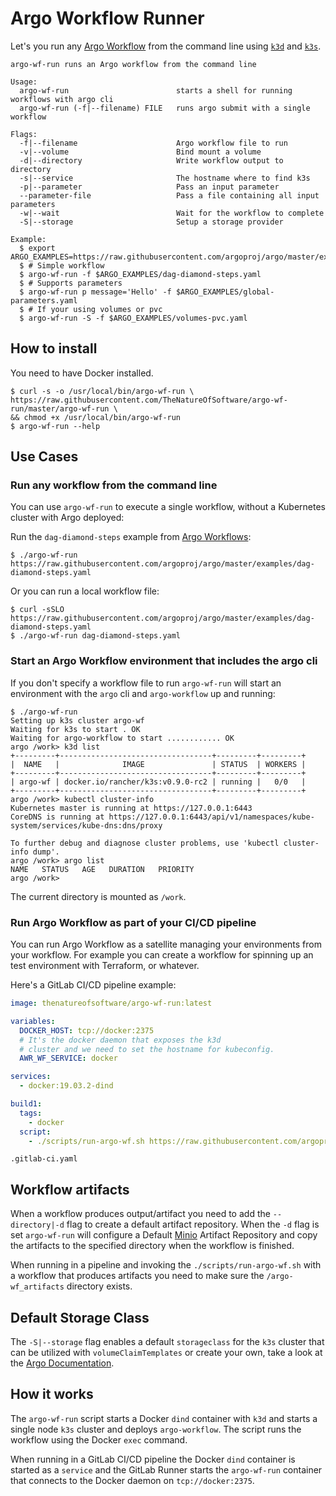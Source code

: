 # Argo Workflow Runner

Let's you run any [Argo Workflow](https://github.com/argoproj/argo) from the command line using [`k3d`](https://github.com/rancher/k3d) and [`k3s`](https://github.com/rancher/k3s).

```
argo-wf-run runs an Argo workflow from the command line

Usage:
  argo-wf-run                        starts a shell for running workflows with argo cli
  argo-wf-run (-f|--filename) FILE   runs argo submit with a single workflow

Flags:
  -f|--filename                      Argo workflow file to run
  -v|--volume                        Bind mount a volume
  -d|--directory                     Write workflow output to directory
  -s|--service                       The hostname where to find k3s
  -p|--parameter                     Pass an input parameter
  --parameter-file                   Pass a file containing all input parameters
  -w|--wait                          Wait for the workflow to complete
  -S|--storage                       Setup a storage provider

Example:
  $ export ARGO_EXAMPLES=https://raw.githubusercontent.com/argoproj/argo/master/examples
  $ # Simple workflow
  $ argo-wf-run -f $ARGO_EXAMPLES/dag-diamond-steps.yaml
  $ # Supports parameters
  $ argo-wf-run p message='Hello' -f $ARGO_EXAMPLES/global-parameters.yaml
  $ # If your using volumes or pvc
  $ argo-wf-run -S -f $ARGO_EXAMPLES/volumes-pvc.yaml
```

## How to install

You need to have Docker installed.

```
$ curl -s -o /usr/local/bin/argo-wf-run \
https://raw.githubusercontent.com/TheNatureOfSoftware/argo-wf-run/master/argo-wf-run \
&& chmod +x /usr/local/bin/argo-wf-run
$ argo-wf-run --help
```

## Use Cases

### Run any workflow from the command line

You can use `argo-wf-run` to execute a single workflow, without a Kubernetes cluster with Argo deployed:

Run the `dag-diamond-steps` example from [Argo Workflows](https://github.com/argoproj/argo):
```
$ ./argo-wf-run https://raw.githubusercontent.com/argoproj/argo/master/examples/dag-diamond-steps.yaml
```
Or you can run a local workflow file:
```
$ curl -sSLO https://raw.githubusercontent.com/argoproj/argo/master/examples/dag-diamond-steps.yaml
$ ./argo-wf-run dag-diamond-steps.yaml
```

### Start an Argo Workflow environment that includes the argo cli

If you don't specify a workflow file to run `argo-wf-run` will start an environment with the `argo` cli and `argo-workflow` up and running:

```
$ ./argo-wf-run
Setting up k3s cluster argo-wf
Waiting for k3s to start . OK
Waiting for argo-workflow to start ............ OK
argo /work> k3d list
+---------+----------------------------------+---------+---------+
|  NAME   |              IMAGE               | STATUS  | WORKERS |
+---------+----------------------------------+---------+---------+
| argo-wf | docker.io/rancher/k3s:v0.9.0-rc2 | running |   0/0   |
+---------+----------------------------------+---------+---------+
argo /work> kubectl cluster-info
Kubernetes master is running at https://127.0.0.1:6443
CoreDNS is running at https://127.0.0.1:6443/api/v1/namespaces/kube-system/services/kube-dns:dns/proxy

To further debug and diagnose cluster problems, use 'kubectl cluster-info dump'.
argo /work> argo list
NAME   STATUS   AGE   DURATION   PRIORITY
argo /work> 
```

The current directory is mounted as `/work`.

### Run Argo Workflow as part of your CI/CD pipeline

You can run Argo Workflow as a satellite managing your environments from your workflow.
For example you can create a workflow for spinning up an test environment with Terraform, or whatever.

Here's a GitLab CI/CD pipeline example:

```yaml
image: thenatureofsoftware/argo-wf-run:latest

variables:
  DOCKER_HOST: tcp://docker:2375
  # It's the docker daemon that exposes the k3d
  # cluster and we need to set the hostname for kubeconfig.
  AWR_WF_SERVICE: docker

services:
  - docker:19.03.2-dind

build1:
  tags:
    - docker
  script:
    - ./scripts/run-argo-wf.sh https://raw.githubusercontent.com/argoproj/argo/master/examples/dag-diamond-steps.yaml
```
`.gitlab-ci.yaml`

## Workflow artifacts

When a workflow produces output/artifact you need to add the `--directory|-d` flag to create
a default artifact repository. When the `-d` flag is set `argo-wf-run` will configure a
Default [Minio](https://min.io/) Artifact Repository and copy the artifacts to the specified
directory when the workflow is finished.

When running in a pipeline and invoking the `./scripts/run-argo-wf.sh` with a workflow
that produces artifacts you need to make sure the `/argo-wf_artifacts` directory exists.

## Default Storage Class

The `-S|--storage` flag enables a default `storageclass` for the `k3s` cluster that can be
utilized with `volumeClaimTemplates` or create your own, take a look at the
[Argo Documentation](https://github.com/argoproj/argo/blob/master/examples/README.md#volumes).

## How it works

The `argo-wf-run` script starts a Docker `dind` container with `k3d` and starts
a single node `k3s` cluster and deploys `argo-workflow`. The script runs the
workflow using the Docker `exec` command.

When running in a GitLab CI/CD pipeline the Docker `dind` container is started as a `service` and the GitLab Runner starts the `argo-wf-run` container that connects to the Docker daemon on `tcp://docker:2375`.

